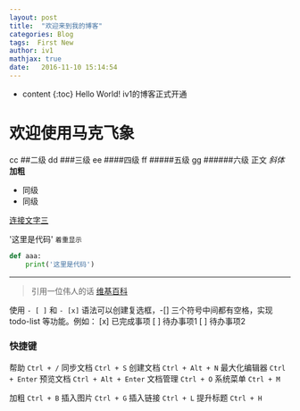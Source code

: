 ```yaml
---
layout: post
title:  "欢迎来到我的博客"
categories: Blog
tags:  First New
author: iv1
mathjax: true
date:   2016-11-10 15:14:54
---
```


* content
{:toc}
Hello World!
iv1的博客正式开通


# 欢迎使用马克飞象
cc
##二级
dd
###三级
ee
####四级
ff
#####五级
gg
######六级
正文
*斜体*
**加粗**
- 同级
- 同级

[连接文字三](http://www.126.com 'title是网易')

'这里是代码'
`着重显示`
```python
def aaa:
	print('这里是代码')
```
---
<!--我是注释内容，前台不显示。上面三个横线就是分隔符-->

> 引用一位伟人的话 [维基百科](https://zh.wikipedia.org/wiki/Markdown)

使用 `- [ ]` 和 `- [x]` 语法可以创建复选框，-[] 三个符号中间都有空格，实现 todo-list 等功能。例如：
[x] 已完成事项
[ ] 待办事项1
[ ] 待办事项2


### 快捷键

帮助    `Ctrl + /`
同步文档    `Ctrl + S`
创建文档    `Ctrl + Alt + N`
最大化编辑器    `Ctrl + Enter`
预览文档 `Ctrl + Alt + Enter`
文档管理    `Ctrl + O`
系统菜单    `Ctrl + M` 

加粗    `Ctrl + B`
插入图片    `Ctrl + G`
插入链接    `Ctrl + L`
提升标题    `Ctrl + H`




